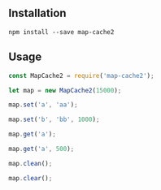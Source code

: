 ## Installation

    npm install --save map-cache2

## Usage

```js
const MapCache2 = require('map-cache2');

let map = new MapCache2(15000);

map.set('a', 'aa');

map.set('b', 'bb', 1000);

map.get('a');

map.get('a', 500);

map.clean();

map.clear();
```

